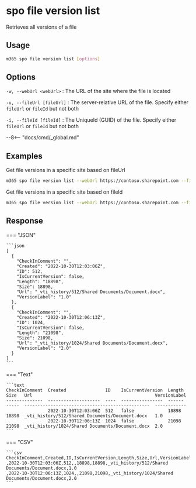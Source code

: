 # spo file version list

Retrieves all versions of a file

## Usage

```sh
m365 spo file version list [options]
```

## Options

`-w, --webUrl <webUrl>`
: The URL of the site where the file is located

`-u, --fileUrl [fileUrl]`
: The server-relative URL of the file. Specify either `fileUrl` or `fileId` but not both

`-i, --fileId [fileId]`
: The UniqueId (GUID) of the file. Specify either `fileUrl` or `fileId` but not both

--8<-- "docs/cmd/_global.md"

## Examples

Get file versions in a specific site based on fileUrl

```sh
m365 spo file version list --webUrl https://contoso.sharepoint.com --fileId 'b2307a39-e878-458b-bc90-03bc578531d6'
```

Get file versions in a specific site based on fileId

```sh
m365 spo file version list --webUrl https://contoso.sharepoint.com --fileUrl '/Shared Documents/Document.docx'
```

## Response

=== "JSON"

    ```json
    [
      {
        "CheckInComment": "",
        "Created": "2022-10-30T12:03:06Z",
        "ID": 512,
        "IsCurrentVersion": false,
        "Length": "18898",
        "Size": 18898,
        "Url": "_vti_history/512/Shared Documents/Document.docx",
        "VersionLabel": "1.0"
      },
      {
        "CheckInComment": "",
        "Created": "2022-10-30T12:06:13Z",
        "ID": 1024,
        "IsCurrentVersion": false,
        "Length": "21098",
        "Size": 21098,
        "Url": "_vti_history/1024/Shared Documents/Document.docx",
        "VersionLabel": "2.0"
      }
    ]
    ```

=== "Text"

    ```text
    CheckInComment  Created               ID    IsCurrentVersion  Length  Size   Url                                               VersionLabel
    --------------  --------------------  ----  ----------------  ------  -----  ------------------------------------------------  ------------
                    2022-10-30T12:03:06Z  512   false             18898   18898  _vti_history/512/Shared Documents/Document.docx   1.0
                    2022-10-30T12:06:13Z  1024  false             21098   21098  _vti_history/1024/Shared Documents/Document.docx  2.0
    ```

=== "CSV"

    ```csv
    CheckInComment,Created,ID,IsCurrentVersion,Length,Size,Url,VersionLabel
    ,2022-10-30T12:03:06Z,512,,18898,18898,_vti_history/512/Shared Documents/Document.docx,1.0
    ,2022-10-30T12:06:13Z,1024,,21098,21098,_vti_history/1024/Shared Documents/Document.docx,2.0
    ```

